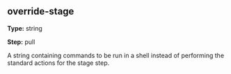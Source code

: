 override-stage
--------------
**Type:** string

**Step:** pull

A string containing commands to be run in a shell instead of performing the
standard actions for the stage step.